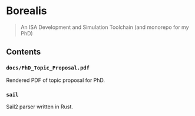 # Borealis

> An ISA Development and Simulation Toolchain (and monorepo for my PhD)

## Contents

### `docs/PhD_Topic_Proposal.pdf`

Rendered PDF of topic proposal for PhD.

### `sail`

Sail2 parser written in Rust.
